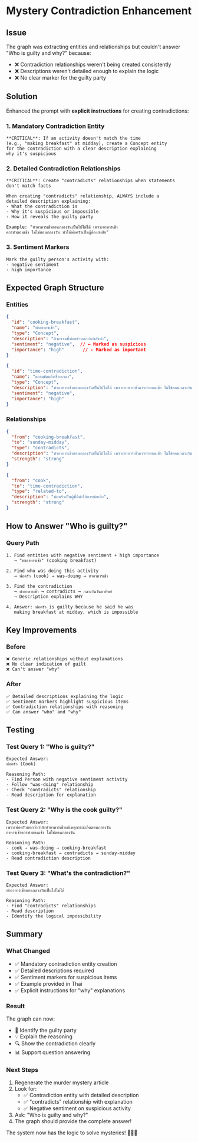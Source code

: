# Mystery Contradiction Enhancement

## Issue

The graph was extracting entities and relationships but couldn't answer "Who is guilty and why?" because:
- ❌ Contradiction relationships weren't being created consistently
- ❌ Descriptions weren't detailed enough to explain the logic
- ❌ No clear marker for the guilty party

## Solution

Enhanced the prompt with **explicit instructions** for creating contradictions:

### 1. Mandatory Contradiction Entity
```
**CRITICAL**: If an activity doesn't match the time 
(e.g., "making breakfast" at midday), create a Concept entity 
for the contradiction with a clear description explaining 
why it's suspicious
```

### 2. Detailed Contradiction Relationships
```
**CRITICAL**: Create "contradicts" relationships when statements 
don't match facts

When creating "contradicts" relationship, ALWAYS include a 
detailed description explaining:
- What the contradiction is
- Why it's suspicious or impossible
- How it reveals the guilty party

Example: "ทำอาหารเช้าตอนกลางวันเป็นไปไม่ได้ เพราะอาหารเช้า
ควรทำตอนเช้า ไม่ใช่ตอนกลางวัน ทำให้พ่อครัวเป็นผู้ต้องสงสัย"
```

### 3. Sentiment Markers
```
Mark the guilty person's activity with:
- negative sentiment
- high importance
```

## Expected Graph Structure

### Entities
```json
{
  "id": "cooking-breakfast",
  "name": "ทำอาหารเช้า",
  "type": "Concept",
  "description": "กิจกรรมที่พ่อครัวบอกว่ากำลังทำ",
  "sentiment": "negative",  // ← Marked as suspicious
  "importance": "high"       // ← Marked as important
}

{
  "id": "time-contradiction",
  "name": "ความขัดแย้งเรื่องเวลา",
  "type": "Concept",
  "description": "ทำอาหารเช้าตอนกลางวันเป็นไปไม่ได้ เพราะอาหารเช้าควรทำตอนเช้า ไม่ใช่ตอนกลางวัน ทำให้พ่อครัวเป็นผู้ต้องสงสัย",
  "sentiment": "negative",
  "importance": "high"
}
```

### Relationships
```json
{
  "from": "cooking-breakfast",
  "to": "sunday-midday",
  "type": "contradicts",
  "description": "ทำอาหารเช้าตอนกลางวันเป็นไปไม่ได้ เพราะอาหารเช้าควรทำตอนเช้า ไม่ใช่ตอนกลางวัน ทำให้พ่อครัวเป็นผู้ต้องสงสัย",
  "strength": "strong"
}

{
  "from": "cook",
  "to": "time-contradiction",
  "type": "related-to",
  "description": "พ่อครัวเป็นผู้ที่มีคำให้การขัดแย้ง",
  "strength": "strong"
}
```

## How to Answer "Who is guilty?"

### Query Path
```
1. Find entities with negative sentiment + high importance
   → "ทำอาหารเช้า" (cooking breakfast)

2. Find who was doing this activity
   → พ่อครัว (cook) → was-doing → ทำอาหารเช้า

3. Find the contradiction
   → ทำอาหารเช้า → contradicts → กลางวันวันอาทิตย์
   → Description explains WHY

4. Answer: พ่อครัว is guilty because he said he was 
   making breakfast at midday, which is impossible
```

## Key Improvements

### Before
```
❌ Generic relationships without explanations
❌ No clear indication of guilt
❌ Can't answer "why"
```

### After
```
✅ Detailed descriptions explaining the logic
✅ Sentiment markers highlight suspicious items
✅ Contradiction relationships with reasoning
✅ Can answer "who" and "why"
```

## Testing

### Test Query 1: "Who is guilty?"
```
Expected Answer:
พ่อครัว (Cook)

Reasoning Path:
- Find Person with negative sentiment activity
- Follow "was-doing" relationship
- Check "contradicts" relationship
- Read description for explanation
```

### Test Query 2: "Why is the cook guilty?"
```
Expected Answer:
เพราะพ่อครัวบอกว่ากำลังทำอาหารเช้าแต่เหตุการณ์เกิดตอนกลางวัน 
อาหารเช้าควรทำตอนเช้า ไม่ใช่ตอนกลางวัน

Reasoning Path:
- cook → was-doing → cooking-breakfast
- cooking-breakfast → contradicts → sunday-midday
- Read contradiction description
```

### Test Query 3: "What's the contradiction?"
```
Expected Answer:
ทำอาหารเช้าตอนกลางวันเป็นไปไม่ได้

Reasoning Path:
- Find "contradicts" relationships
- Read description
- Identify the logical impossibility
```

## Summary

### What Changed
- ✅ Mandatory contradiction entity creation
- ✅ Detailed descriptions required
- ✅ Sentiment markers for suspicious items
- ✅ Example provided in Thai
- ✅ Explicit instructions for "why" explanations

### Result
The graph can now:
- 🎯 Identify the guilty party
- 💡 Explain the reasoning
- 🔍 Show the contradiction clearly
- 📊 Support question answering

### Next Steps
1. Regenerate the murder mystery article
2. Look for:
   - ✅ Contradiction entity with detailed description
   - ✅ "contradicts" relationship with explanation
   - ✅ Negative sentiment on suspicious activity
3. Ask: "Who is guilty and why?"
4. The graph should provide the complete answer!

The system now has the logic to solve mysteries! 🕵️‍♂️✨
